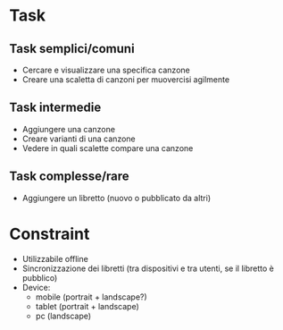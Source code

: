 # Task

## Task semplici/comuni

-   Cercare e visualizzare una specifica canzone
-   Creare una scaletta di canzoni per muovercisi agilmente

## Task intermedie

-   Aggiungere una canzone
-   Creare varianti di una canzone
-   Vedere in quali scalette compare una canzone

## Task complesse/rare

-   Aggiungere un libretto (nuovo o pubblicato da altri)

# Constraint

-   Utilizzabile offline
-   Sincronizzazione dei libretti (tra dispositivi e tra utenti, se il libretto è pubblico)
-   Device:
    -   mobile (portrait + landscape?)
    -   tablet (portrait + landscape)
    -   pc (landscape)

